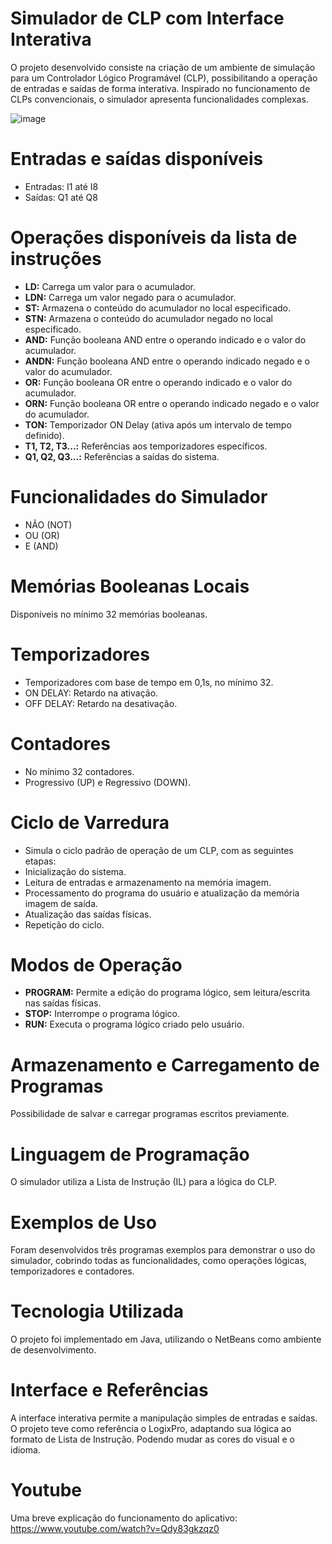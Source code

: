 # Simulador de CLP com Interface Interativa
O projeto desenvolvido consiste na criação de um ambiente de simulação para um Controlador Lógico Programável (CLP), possibilitando a operação de entradas e saídas de forma interativa.
Inspirado no funcionamento de CLPs convencionais, o simulador apresenta funcionalidades complexas.

![image](https://github.com/user-attachments/assets/e3b4bd74-e9bc-44b2-a732-981592ebdbd2)

# **Entradas e saídas disponíveis**
- Entradas: I1 até I8
- Saídas: Q1 até Q8

# **Operações disponíveis da lista de instruções**
- **LD:** Carrega um valor para o acumulador.
- **LDN:** Carrega um valor negado para o acumulador.
- **ST:** Armazena o conteúdo do acumulador no local especificado.
- **STN:** Armazena o conteúdo do acumulador negado no local especificado.
- **AND:** Função booleana AND entre o operando indicado e o valor do acumulador.
- **ANDN:** Função booleana AND entre o operando indicado negado e o valor do acumulador.
- **OR:** Função booleana OR entre o operando indicado e o valor do acumulador.
- **ORN:** Função booleana OR entre o operando indicado negado e o valor do acumulador.
- **TON:** Temporizador ON Delay (ativa após um intervalo de tempo definido).
- **T1, T2, T3...:** Referências aos temporizadores específicos.
- **Q1, Q2, Q3...:** Referências a saídas do sistema.

# **Funcionalidades do Simulador**
- NÃO (NOT)
- OU (OR)
- E (AND)

# **Memórias Booleanas Locais**
Disponíveis no mínimo 32 memórias booleanas.

# **Temporizadores**
- Temporizadores com base de tempo em 0,1s, no mínimo 32.
- ON DELAY: Retardo na ativação.
- OFF DELAY: Retardo na desativação.

# **Contadores**
- No mínimo 32 contadores.
- Progressivo (UP) e Regressivo (DOWN).

# **Ciclo de Varredura**
- Simula o ciclo padrão de operação de um CLP, com as seguintes etapas:
- Inicialização do sistema.
- Leitura de entradas e armazenamento na memória imagem.
- Processamento do programa do usuário e atualização da memória imagem de saída.
- Atualização das saídas físicas.
- Repetição do ciclo.

# **Modos de Operação**
- **PROGRAM:** Permite a edição do programa lógico, sem leitura/escrita nas saídas físicas.
- **STOP:** Interrompe o programa lógico.
- **RUN:** Executa o programa lógico criado pelo usuário.

# **Armazenamento e Carregamento de Programas** 
Possibilidade de salvar e carregar programas escritos previamente.

# **Linguagem de Programação** 
O simulador utiliza a Lista de Instrução (IL) para a lógica do CLP.

# **Exemplos de Uso** 
Foram desenvolvidos três programas exemplos para demonstrar o uso do simulador, cobrindo todas as funcionalidades, como operações lógicas, temporizadores e contadores.

# **Tecnologia Utilizada** 
O projeto foi implementado em Java, utilizando o NetBeans como ambiente de desenvolvimento.

# **Interface e Referências** 
A interface interativa permite a manipulação simples de entradas e saídas. O projeto teve como referência o LogixPro, adaptando sua lógica ao formato de Lista de Instrução. Podendo mudar as cores do visual e o idioma.

# **Youtube**
Uma breve explicação do funcionamento do aplicativo: https://www.youtube.com/watch?v=Qdy83gkzqz0

